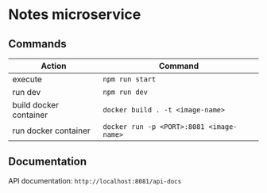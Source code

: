 # Notes microservice

## Commands
| Action | Command |
| ------ | ------- |
| execute | `npm run start` |
| run dev | `npm run dev` |
| build docker container | `docker build . -t <image-name>` |
| run docker container | `docker run -p <PORT>:8081 <image-name>` |

## Documentation
API documentation: `http://localhost:8081/api-docs`
